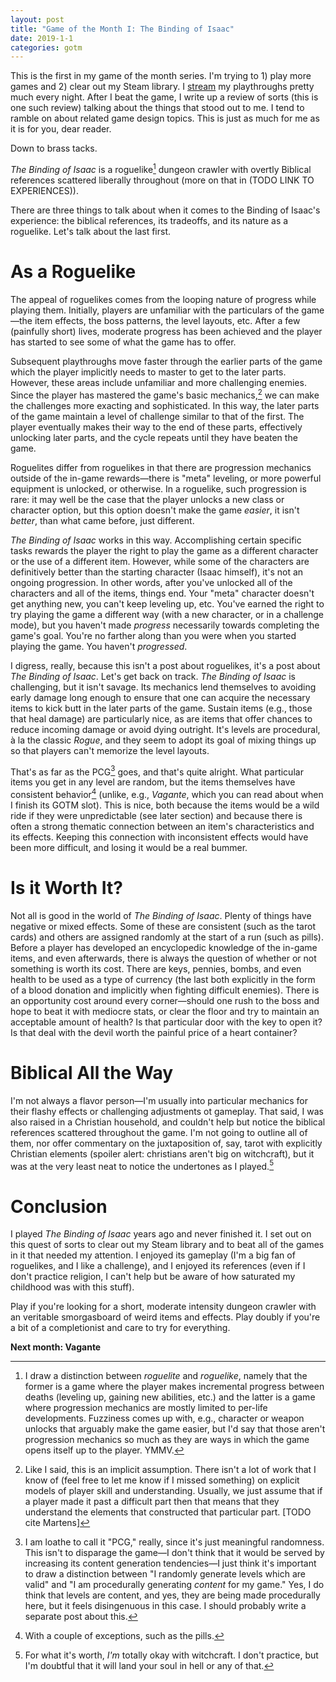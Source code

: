 ```yaml
---
layout: post
title: "Game of the Month I: The Binding of Isaac"
date: 2019-1-1
categories: gotm 
---
```


This is the first in my game of the month series. I'm trying to 1) play more games and 2)
clear out my Steam library. I [stream](https://www.twitch.tv/yikesdotgov) my
playthroughs pretty much every night. After I beat the game, I write up a review of sorts
(this is one such review) talking about the things that stood out to me. I tend to ramble
on about related game design topics. This is just as much for me as it is for you, dear
reader.

Down to brass tacks.

_The Binding of Isaac_ is a roguelike[^1] dungeon crawler with overtly Biblical
references scattered liberally throughout (more on that in (TODO LINK TO EXPERIENCES)).

[^1]:
    I draw a distinction between _roguelite_ and _roguelike_, namely that the former is a
    game where the player makes incremental progress between deaths (leveling up, gaining
    new abilities, etc.) and the latter is a game where progression mechanics are mostly
    limited to per-life developments. Fuzziness comes up with, e.g., character or weapon
    unlocks that arguably make the game easier, but I'd say that those aren't progression
    mechanics so much as they are ways in which the game opens itself up to the player.
    YMMV.

There are three things to talk about when it comes to the Binding of Isaac's experience:
the biblical references, its tradeoffs, and its nature as a roguelike. Let's talk about
the last first.

# As a Roguelike

The appeal of roguelikes comes from the looping nature of progress while playing them.
Initially, players are unfamiliar with the particulars of the game—the item effects, the
boss patterns, the level layouts, etc. After a few (painfully short) lives, moderate
progress has been achieved and the player has started to see some of what the game has to
offer.

Subsequent playthroughs move faster through the earlier parts of the game which the
player implicitly needs to master to get to the later parts. However, these areas include
unfamiliar and more challenging enemies. Since the player has mastered the game's basic
mechanics,[^2] we can make the challenges more exacting and sophisticated. In this way,
the later parts of the game maintain a level of challenge similar to that of the first.
The player eventually makes their way to the end of these parts, effectively unlocking
later parts, and the cycle repeats until they have beaten the game.

[^2]:
    Like I said, this is an implicit assumption. There isn't a lot of work that I know of
    (feel free to let me know if I missed something) on explicit models of player skill
    and understanding. Usually, we just assume that if a player made it past a difficult
    part then that means that they understand the elements that constructed that
    particular part. [TODO cite Martens]

Roguelites differ from roguelikes in that there are progression mechanics outside of the
in-game rewards—there is "meta" leveling, or more powerful equipment is unlocked, or
otherwise. In a roguelike, such progression is rare: it may well be the case that the
player unlocks a new class or character option, but this option doesn't make the game
_easier_, it isn't _better_, than what came before, just different.

_The Binding of Isaac_ works in this way. Accomplishing certain specific tasks rewards
the player the right to play the game as a different character or the use of a different
item. However, while some of the characters are definitively better than the starting
character (Isaac himself), it's not an ongoing progression. In other words, after you've
unlocked all of the characters and all of the items, things end. Your "meta" character
doesn't get anything new, you can't keep leveling up, etc. You've earned the right to try
playing the game a different way (with a new character, or in a challenge mode), but you
haven't made _progress_ necessarily towards completing the game's goal. You're no farther
along than you were when you started playing the game. You haven't _progressed_.

I digress, really, because this isn't a post about roguelikes, it's a post about _The
Binding of Isaac_. Let's get back on track. _The Binding of Isaac_ is challenging, but it
isn't savage. Its mechanics lend themselves to avoiding early damage long enough to
ensure that one can acquire the necessary items to kick butt in the later parts of the
game. Sustain items (e.g., those that heal damage) are particularly nice, as are items
that offer chances to reduce incoming damage or avoid dying outright. It's levels are
procedural, à la the classic _Rogue_, and they seem to adopt its goal of mixing things up
so that players can't memorize the level layouts.

That's as far as the PCG[^3] goes, and that's quite alright. What particular items you
get in any level are random, but the items themselves have consistent behavior[^4]
(unlike, e.g., _Vagante_, which you can read about when I finish its GOTM slot). This is
nice, both because the items would be a wild ride if they were unpredictable (see later
section) and because there is often a strong thematic connection between an item's
characteristics and its effects. Keeping this connection with inconsistent effects would
have been more difficult, and losing it would be a real bummer.

[^3]:
    I am loathe to call it "PCG," really, since it's just meaningful randomness. This
    isn't to disparage the game—I don't think that it would be served by increasing its
    content generation tendencies—I just think it's important to draw a distinction
    between "I randomly generate levels which are valid" and "I am procedurally
    generating _content_ for my game." Yes, I do think that levels are content, and yes,
    they are being made procedurally here, but it feels disingenuous in this case. I
    should probably write a separate post about this.

[^4]:
    With a couple of exceptions, such as the pills.

# Is it Worth It?

Not all is good in the world of _The Binding of Isaac_. Plenty of things have negative or
mixed effects. Some of these are consistent (such as the tarot cards) and others are
assigned randomly at the start of a run (such as pills). Before a player has developed an
encyclopedic knowledge of the in-game items, and even afterwards, there is always the
question of whether or not something is worth its cost. There are keys, pennies, bombs,
and even health to be used as a type of currency (the last both explicitly in the form of
a blood donation and implicitly when fighting difficult enemies). There is an opportunity
cost around every corner—should one rush to the boss and hope to beat it with mediocre
stats, or clear the floor and try to maintain an acceptable amount of health? Is that
particular door with the key to open it? Is that deal with the devil worth the painful
price of a heart container?

# Biblical All the Way

I'm not always a flavor person—I'm usually into particular mechanics for their flashy
effects or challenging adjustments ot gameplay. That said, I was also raised in a
Christian household, and couldn't help but notice the biblical references scattered
throughout the game. I'm not going to outline all of them, nor offer commentary on the
juxtaposition of, say, tarot with explicitly Christian elements (spoiler alert:
christians aren't big on witchcraft), but it was at the very least neat to notice the
undertones as I played.[^5]

[^5]:
    For what it's worth, _I'm_ totally okay with witchcraft. I don't practice, but I'm
    doubtful that it will land your soul in hell or any of that.

# Conclusion

I played _The Binding of Isaac_ years ago and never finished it. I set out on this quest
of sorts to clear out my Steam library and to beat all of the games in it that needed my
attention. I enjoyed its gameplay (I'm a big fan of roguelikes, and I like a challenge),
and I enjoyed its references (even if I don't practice religion, I can't help but be
aware of how saturated my childhood was with this stuff).

Play if you're looking for a short, moderate intensity dungeon crawler with an veritable
smorgasboard of weird items and effects. Play doubly if you're a bit of a completionist
and care to try for everything.

__Next month: Vagante__ 


